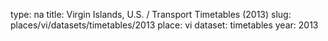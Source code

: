 type: na
title: Virgin Islands, U.S. / Transport Timetables (2013)
slug: places/vi/datasets/timetables/2013
place: vi
dataset: timetables
year: 2013
